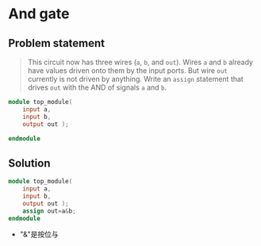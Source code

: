 # And gate

## Problem statement

> This circuit now has three wires (`a`, `b`, and `out`). Wires `a` and `b` already have values driven onto them by the input ports. But wire `out` currently is not driven by anything. Write an `assign` statement that drives `out` with the AND of signals `a` and `b`.

```verilog
module top_module( 
    input a, 
    input b, 
    output out );

endmodule
```

## Solution

```verilog
module top_module( 
    input a, 
    input b, 
    output out );
	assign out=a&b;
endmodule
```

* "&"是按位与